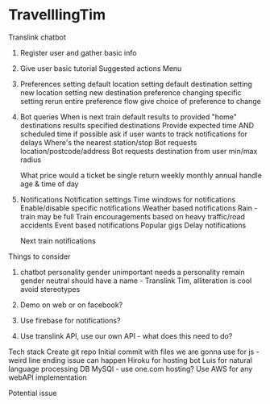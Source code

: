 # TravelllingTim
Translink chatbot

1. Register user and gather basic info
2. Give user basic tutorial
	Suggested actions
	Menu
3. Preferences
	setting default location
	setting default destination
	setting new location
	setting new destination
	preference changing
		specific setting
		rerun entire preference flow
		give choice of preference to change
4. Bot queries
	When is next train
		default results to provided "home" destinations
		results specified destinations
		Provide expected time AND scheduled time if possible
		ask if user wants to track notifications for delays
	Where's the nearest station/stop
		Bot requests location/postcode/address
		Bot requests destination from user
		min/max radius

	What price would a ticket be
		single
		return
		weekly
		monthly
		annual
		handle age & time of day	 
5. Notifications
	Notification settings
		Time windows for notifications
		Enable/disable specific notifications
	Weather based notifications
		Rain - train may be full
		Train encouragements based on heavy traffic/road accidents
	Event based notifications
		Popular gigs
	Delay notifications
		
	Next train notifications

Things to consider

1. chatbot personality
	gender unimportant 
	needs a personality
	remain gender neutral
	should have a name - Translink Tim, alliteration is cool
	avoid stereotypes
2. Demo on web or on facebook?

3. Use firebase for notifications?
	
4. Use translink API, use our own API - what does this need to do?

Tech stack
	Create git repo
	Initial commit with files we are gonna use
	for js - weird line ending issue can happen
	Hiroku for hosting bot
	Luis for natural language processing
	DB MySQl - use one.com hosting?
	Use AWS for any webAPI implementation

Potential issue
